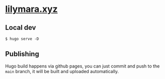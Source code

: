 # [lilymara.xyz](https://lilymara.xyz)

## Local dev

```shell
$ hugo serve -D
```

## Publishing

Hugo build happens via github pages, you can just commit and push to the `main`
branch, it will be built and uploaded automatically.
